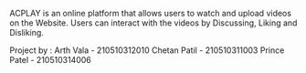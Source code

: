 ACPLAY is an online platform that allows users to watch and upload videos on the Website. Users can interact with the videos by Discussing, Liking and Disliking.

Project by : 
Arth Vala - 210510312010
Chetan Patil - 210510311003
Prince Patel - 210510314006
